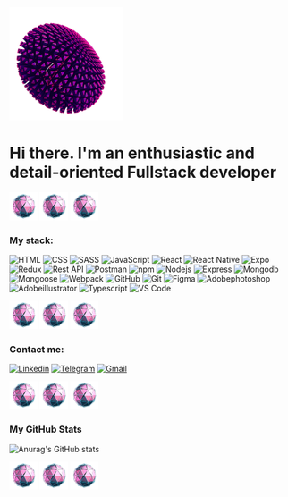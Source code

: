 <img src="./assets/1.gif" width="40%" />

# Hi there. I'm an enthusiastic and detail-oriented Fullstack developer

<img src="./assets/5.gif" width="10%" />
<img src="./assets/5.gif" width="10%" />
<img src="./assets/5.gif" width="10%" />

### My stack:

![HTML](https://img.shields.io/badge/HTML-5-E34F26?style=for-the-badge&logo=html5&logoColor=E34F26)
![CSS](https://img.shields.io/badge/CSS-3-1572B6?style=for-the-badge&logo=css3&logoColor=1572B6)
![SASS](https://img.shields.io/badge/SASS-CC6699?style=for-the-badge&logo=sass&logoColor=white)
![JavaScript](https://img.shields.io/badge/JavaScript-ES6-F7DF1E?style=for-the-badge&logo=javascript&logoColor=F7DF1E)
![React](https://img.shields.io/badge/React-4397f7?style=for-the-badge&logo=react&logoColor=white)
![React Native](https://img.shields.io/badge/React_Native-4397f7?style=for-the-badge&logo=react&logoColor=white)
![Expo](https://img.shields.io/badge/Expo-04346b?style=for-the-badge&logo=expo&logoColor=white)
![Redux](https://img.shields.io/badge/Redux-764ABC?style=for-the-badge&logo=redux&logoColor=white)
![Rest API](https://img.shields.io/badge/REST_API-aae325?style=for-the-badge&logo=rest&logoColor=white)
![Postman](https://img.shields.io/badge/Postman-FF6C37?style=for-the-badge&logo=postman&logoColor=white)
![npm](https://img.shields.io/badge/npm-CB3837?style=for-the-badge&logo=npm&logoColor=white)
![Nodejs](https://img.shields.io/badge/node.js%20-%2343853D.svg?&style=for-the-badge&logo=node.js&logoColor=white)
![Express](https://img.shields.io/badge/express-slategray?style=for-the-badge&logo=express&logoColor=black)
![Mongodb](https://img.shields.io/badge/mongodb-grey?style=for-the-badge&logo=mongodb)
![Mongoose](https://img.shields.io/badge/Mongoose-880000?style=for-the-badge&logo=Mongoose)
![Webpack](https://img.shields.io/badge/Webpack-8DD6F9?style=for-the-badge&logo=Webpack&logoColor=white)
![GitHub](https://img.shields.io/badge/GitHub-181717?style=for-the-badge&logo=github&logoColor=white)
![Git](https://img.shields.io/badge/Git-F05032?style=for-the-badge&logo=Git&logoColor=white)
![Figma](https://img.shields.io/badge/Figma-ff005d?style=for-the-badge&logo=Figma&logoColor=white)
![Adobephotoshop](https://img.shields.io/badge/Photoshop-31A8FF?style=for-the-badge&logo=Adobephotoshop&logoColor=white)
![Adobeillustrator](https://img.shields.io/badge/Illustrator-FF9A00?style=for-the-badge&logo=Adobeillustrator&logoColor=white)
![Typescript](https://img.shields.io/badge/typescript-3178C6?style=for-the-badge&logo=typescript&logoColor=white)
![VS Code](https://img.shields.io/badge/VS_Code-007ACC?style=for-the-badge&logo=visual-studio-code&logoColor=white)

<img src="./assets/5.gif" width="10%" />
<img src="./assets/5.gif" width="10%" />
<img src="./assets/5.gif" width="10%" />


### Contact me:

[![Linkedin](https://img.shields.io/badge/Linkedin-0A66C2?style=for-the-badge&logo=linkedin&logoColor=white)](https://www.linkedin.com/in/max-farmaha/)
[![Telegram](https://img.shields.io/badge/Telegram-26A5E4?style=for-the-badge&logo=telegram&logoColor=white)](https://t.me/max_farmaha)
[![Gmail](https://img.shields.io/badge/Gmail-EA4335?style=for-the-badge&logo=Gmail&logoColor=white)](mailto:https://t.me/max_farmaha)

<img src="./assets/5.gif" width="10%" />
<img src="./assets/5.gif" width="10%" />
<img src="./assets/5.gif" width="10%" />


### My GitHub Stats

![Anurag's GitHub stats](https://github-readme-stats.vercel.app/api?username=M-Farmaha&show_icons=true&theme=synthwave)

<img src="./assets/5.gif" width="10%" />
<img src="./assets/5.gif" width="10%" />
<img src="./assets/5.gif" width="10%" />

